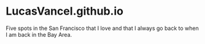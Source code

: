 # LucasVanceI.github.io
Five spots in the San Francisco that I love and that I always go back to when I am back in the Bay Area. 
